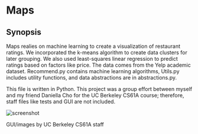 # Maps

Synopsis
-------------
Maps realies on machine learning to create a visualization of restaurant
ratings.  We incorporated the k-means algorithm to create data clusters 
for later grouping.  We also used least-squares linear regression to 
predict ratings based on factors like price.  The data comes from the
Yelp academic dataset.  Recommend.py contains machine learning algorithms, 
Utils.py includes utility functions, and data abstractions are in
abstractions.py.

This file is written in Python. This project was a group effort between 
myself and my friend Daniella Cho for the UC Berkeley CS61A course; 
therefore, staff files like tests and GUI are not included.

![screenshot](https://cloud.githubusercontent.com/assets/12720744/12224548/a76c2944-b7a8-11e5-8928-7e8644757699.png)

GUI/images by UC Berkeley CS61A staff
